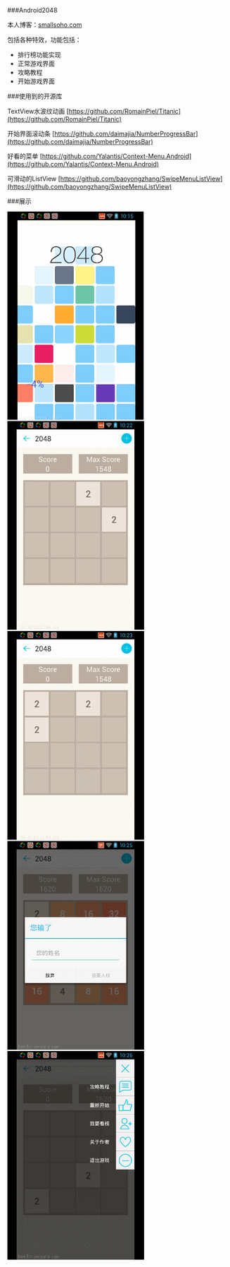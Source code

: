 ###Android2048

本人博客：[smallsoho.com](http://www.smallsoho.com)

包括各种特效，功能包括：

- 排行榜功能实现
- 正常游戏界面
- 攻略教程
- 开始游戏界面

###使用到的开源库

TextView水波纹动画  [https://github.com/RomainPiel/Titanic](https://github.com/RomainPiel/Titanic)

开始界面滚动条  [https://github.com/daimajia/NumberProgressBar](https://github.com/daimajia/NumberProgressBar)

好看的菜单  [https://github.com/Yalantis/Context-Menu.Android](https://github.com/Yalantis/Context-Menu.Android)

可滑动的ListView [https://github.com/baoyongzhang/SwipeMenuListView](https://github.com/baoyongzhang/SwipeMenuListView)

###展示

![1](image/1.gif)![1](image/2.gif)
![1](image/3.gif)![1](image/4.gif)
![1](image/5.gif)
